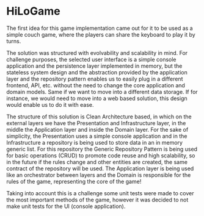 # HiLoGame

The first idea for this game implementation came out for it to be used as a simple couch game, where the players can share the keyboard to play it by turns.

The solution was structured with evolvability and scalability in mind. For challenge purposes, the selected user interface is a simple console application and the persistence layer implemented in memory, but the stateless system design and the abstraction provided by the application layer and the repository pattern enables us to easily plug in a different frontend, API, etc. without the need to change the core application and domain models. Same if we want to move into a different data storage. If for instance, we would need to move into a web based solution, this design would enable us to do it with ease.

The structure of this solution is Clean Architecture based, in which on the external layers we have the Presentation and Infrastructure layer, in the middle the Application layer and inside the Domain layer.
For the sake of simplicity, the Presentation uses a simple console application and in the Infrastructure a repository is being used to store data in an in memory generic list. For this repository the Generic Repository Pattern is being used for basic operations (CRUD) to promote code reuse and high scalability, so in the future if the rules change and other entities are created, the same contract of the repository will be used.
The Application layer is being used like an orchestrator between layers and the Domain is responsible for the rules of the game, representing the core of the game!

Taking into account this is a challenge some unit tests were made to cover the most important methods of the game, however it was decided to not make unit tests for the UI (console application).
